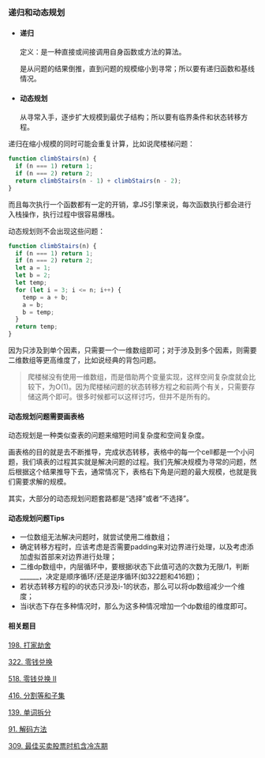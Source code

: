 ### 递归和动态规划

- #### 递归

  定义：是一种直接或间接调用自身函数或方法的算法。

  是从问题的结果倒推，直到问题的规模缩小到寻常；所以要有递归函数和基线情况。

- #### 动态规划

  从寻常入手，逐步扩大规模到最优子结构；所以要有临界条件和状态转移方程。

递归在缩小规模的同时可能会重复计算，比如说爬楼梯问题：

```javascript
function climbStairs(n) {
  if (n === 1) return 1;
  if (n === 2) return 2;
  return climbStairs(n - 1) + climbStairs(n - 2);
}
```

而且每次执行一个函数都有一定的开销，拿JS引擎来说，每次函数执行都会进行入栈操作，执行过程中很容易爆栈。

动态规划则不会出现这些问题：

```javascript
function climbStairs(n) {
  if (n === 1) return 1;
  if (n === 2) return 2;
  let a = 1;
  let b = 2;
  let temp;
  for (let i = 3; i <= n; i++) {
    temp = a + b;
    a = b;
    b = temp;
  }
  return temp;
}
```

因为只涉及到单个因素，只需要一个一维数组即可；对于涉及到多个因素，则需要二维数组等更高维度了，比如说经典的背包问题。

> 爬楼梯没有使用一维数组，而是借助两个变量实现，这样空间复杂度就会比较下，为O(1)。因为爬楼梯问题的状态转移方程之和前两个有关，只需要存储这两个即可。很多时候都可以这样讨巧，但并不是所有的。



#### 动态规划问题需要画表格

动态规划是一种类似查表的问题来缩短时间复杂度和空间复杂度。

画表格的目的就是去不断推导，完成状态转移，表格中的每一个cell都是一个小问题，我们填表的过程其实就是解决问题的过程。我们先解决规模为寻常的问题，然后根据这个结果推导下去，通常情况下，表格右下角是问题的最大规模，也就是我们需要求解的规模。

其实，大部分的动态规划问题套路都是“选择”或者“不选择”。



#### 动态规划问题Tips

- 一位数组无法解决问题时，就尝试使用二维数组；
- 确定转移方程时，应该考虑是否需要padding来对边界进行处理，以及考虑添加虚拟首部来对边界进行处理；
- 二维dp数组中，内层循环中，要根据i状态下此值可选的次数为无限/1，判断______，决定是顺序循环/还是逆序循环(如322题和416题)；
- 若状态转移方程的i的状态只涉及i-1的状态，那么可以将dp数组减少一个维度；
- 当i状态下存在多种情况时，那么为这多种情况增加一个dp数组的维度即可。



#### 相关题目

[198. 打家劫舍](https://leetcode-cn.com/problems/house-robber/)

[322. 零钱兑换](https://leetcode-cn.com/problems/coin-change/)

[518. 零钱兑换 II](https://leetcode-cn.com/problems/coin-change-2/)

[416. 分割等和子集](https://leetcode-cn.com/problems/partition-equal-subset-sum/)

[139. 单词拆分](https://leetcode-cn.com/problems/word-break/)

[91. 解码方法](https://leetcode-cn.com/problems/decode-ways/)

[309. 最佳买卖股票时机含冷冻期](https://leetcode-cn.com/problems/best-time-to-buy-and-sell-stock-with-cooldown/)









